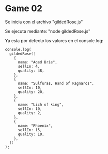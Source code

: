 # Game 02


Se inicia con el archivo "gildedRose.js"

Se ejecuta mediante: "node gildedRose.js"

Ya esta por defecto los valores en el console.log:

```
console.log(
  gildedRose([
    {
      name: "Aged Brie",
      sellIn: 4,
      quality: 48,
    },
    {
      name: "Sulfuras, Hand of Ragnaros",
      sellIn: 10,
      quality: 20,
    },
    {
      name: "Lich of king",
      sellIn: 10,
      quality: 2,
    },
    {
      name: "Phoenix",
      sellIn: 15,
      quality: 10,
    },
  ])
); 
```